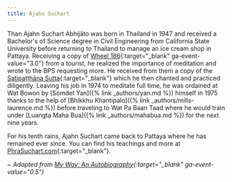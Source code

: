 ```yaml
---
title: Ajahn Suchart
---
```


Than Ajahn Suchart Abhijāto was born in Thailand in 1947 and received a Bachelor's of Science degree in Civil Engineering from California State University before returning to Thailand to manage an ice cream shop in Pattaya. Receiving a copy of [Wheel 186](https://www.bps.lk/library-search-select.php?id=wh186){:target="_blank" ga-event-value="3.0"} from a tourist, he realized the importance of meditation and wrote to the BPS requesting more. He received from them a copy of the [Satipaṭṭhāna Sutta](https://www.bps.lk/library-search-select.php?id=wh019){:target="_blank"} which he then chanted and practiced diligently. Leaving his job in 1974 to meditate full time, he was ordained at Wat Bowon by [Somdet Yan]({% link _authors/yan.md %}) himself in 1975 thanks to the help of [Bhikkhu Khantipalo]({% link _authors/mills-laurence.md %}) before traveling to Wat Pa Baan Taad where he would train under [Luangta Maha Bua]({% link _authors/mahabua.md %}) for the next nine years.

For his tenth rains, Ajahn Suchart came back to Pattaya where he has remained ever since. You can find his teachings and more at [PhraSuchart.com](https://www.phrasuchart.com/en/){:target="_blank"}.

*~ Adapted from [My Way: An Autobiography](https://www.phrasuchart.com/biography/){:target="_blank" ga-event-value="0.5"}*
